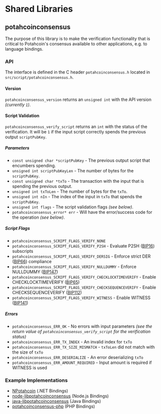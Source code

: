 Shared Libraries
================

## potahcoinconsensus

The purpose of this library is to make the verification functionality that is critical to Potahcoin's consensus available to other applications, e.g. to language bindings.

### API

The interface is defined in the C header `potahcoinconsensus.h` located in `src/script/potahcoinconsensus.h`.

#### Version

`potahcoinconsensus_version` returns an `unsigned int` with the API version *(currently `1`)*.

#### Script Validation

`potahcoinconsensus_verify_script` returns an `int` with the status of the verification. It will be `1` if the input script correctly spends the previous output `scriptPubKey`.

##### Parameters
- `const unsigned char *scriptPubKey` - The previous output script that encumbers spending.
- `unsigned int scriptPubKeyLen` - The number of bytes for the `scriptPubKey`.
- `const unsigned char *txTo` - The transaction with the input that is spending the previous output.
- `unsigned int txToLen` - The number of bytes for the `txTo`.
- `unsigned int nIn` - The index of the input in `txTo` that spends the `scriptPubKey`.
- `unsigned int flags` - The script validation flags *(see below)*.
- `potahcoinconsensus_error* err` - Will have the error/success code for the operation *(see below)*.

##### Script Flags
- `potahcoinconsensus_SCRIPT_FLAGS_VERIFY_NONE`
- `potahcoinconsensus_SCRIPT_FLAGS_VERIFY_P2SH` - Evaluate P2SH ([BIP16](https://github.com/potahcoin/bips/blob/master/bip-0016.mediawiki)) subscripts
- `potahcoinconsensus_SCRIPT_FLAGS_VERIFY_DERSIG` - Enforce strict DER ([BIP66](https://github.com/potahcoin/bips/blob/master/bip-0066.mediawiki)) compliance
- `potahcoinconsensus_SCRIPT_FLAGS_VERIFY_NULLDUMMY` - Enforce NULLDUMMY ([BIP147](https://github.com/potahcoin/bips/blob/master/bip-0147.mediawiki))
- `potahcoinconsensus_SCRIPT_FLAGS_VERIFY_CHECKLOCKTIMEVERIFY` - Enable CHECKLOCKTIMEVERIFY ([BIP65](https://github.com/potahcoin/bips/blob/master/bip-0065.mediawiki))
- `potahcoinconsensus_SCRIPT_FLAGS_VERIFY_CHECKSEQUENCEVERIFY` - Enable CHECKSEQUENCEVERIFY ([BIP112](https://github.com/potahcoin/bips/blob/master/bip-0112.mediawiki))
- `potahcoinconsensus_SCRIPT_FLAGS_VERIFY_WITNESS` - Enable WITNESS ([BIP141](https://github.com/potahcoin/bips/blob/master/bip-0141.mediawiki))

##### Errors
- `potahcoinconsensus_ERR_OK` - No errors with input parameters *(see the return value of `potahcoinconsensus_verify_script` for the verification status)*
- `potahcoinconsensus_ERR_TX_INDEX` - An invalid index for `txTo`
- `potahcoinconsensus_ERR_TX_SIZE_MISMATCH` - `txToLen` did not match with the size of `txTo`
- `potahcoinconsensus_ERR_DESERIALIZE` - An error deserializing `txTo`
- `potahcoinconsensus_ERR_AMOUNT_REQUIRED` - Input amount is required if WITNESS is used

### Example Implementations
- [NPotahcoin](https://github.com/NicolasDorier/NPotahcoin/blob/master/NPotahcoin/Script.cs#L814) (.NET Bindings)
- [node-libpotahcoinconsensus](https://github.com/bitpay/node-libpotahcoinconsensus) (Node.js Bindings)
- [java-libpotahcoinconsensus](https://github.com/dexX7/java-libpotahcoinconsensus) (Java Bindings)
- [potahcoinconsensus-php](https://github.com/Bit-Wasp/potahcoinconsensus-php) (PHP Bindings)
